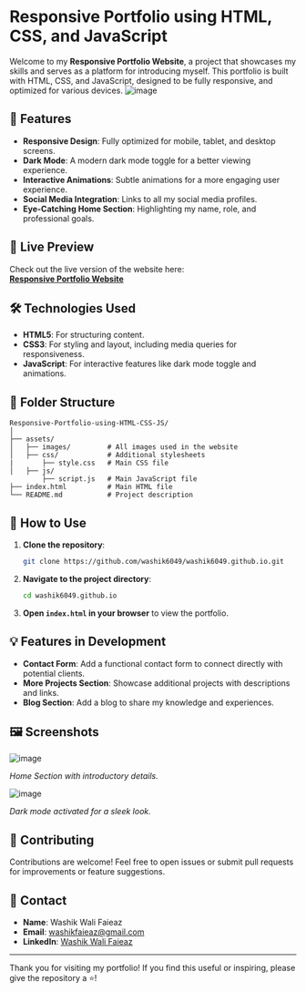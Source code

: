 
# Responsive Portfolio using HTML, CSS, and JavaScript

Welcome to my **Responsive Portfolio Website**, a project that showcases my skills and serves as a platform for introducing myself. This portfolio is built with HTML, CSS, and JavaScript, designed to be fully responsive, and optimized for various devices.
![image](https://github.com/user-attachments/assets/61b21ffa-da65-4eaa-b4dd-cd844a9b022f)

## 🌟 Features

- **Responsive Design**: Fully optimized for mobile, tablet, and desktop screens.
- **Dark Mode**: A modern dark mode toggle for a better viewing experience.
- **Interactive Animations**: Subtle animations for a more engaging user experience.
- **Social Media Integration**: Links to all my social media profiles.
- **Eye-Catching Home Section**: Highlighting my name, role, and professional goals.

## 🔗 Live Preview

Check out the live version of the website here:  
[**Responsive Portfolio Website**](https://washik6049.github.io)

## 🛠️ Technologies Used

- **HTML5**: For structuring content.
- **CSS3**: For styling and layout, including media queries for responsiveness.
- **JavaScript**: For interactive features like dark mode toggle and animations.

## 📂 Folder Structure

```
Responsive-Portfolio-using-HTML-CSS-JS/
│
├── assets/
│   ├── images/         # All images used in the website
│   ├── css/            # Additional stylesheets
|       ├── style.css   # Main CSS file
│   ├── js/
        ├── script.js   # Main JavaScript file 
├── index.html          # Main HTML file
└── README.md           # Project description
```

## 🚀 How to Use

1. **Clone the repository**:
   ```bash
   git clone https://github.com/washik6049/washik6049.github.io.git
   ```

2. **Navigate to the project directory**:
   ```bash
   cd washik6049.github.io
   ```

3. **Open `index.html` in your browser** to view the portfolio.

## 💡 Features in Development

- **Contact Form**: Add a functional contact form to connect directly with potential clients.
- **More Projects Section**: Showcase additional projects with descriptions and links.
- **Blog Section**: Add a blog to share my knowledge and experiences.

## 🖼️ Screenshots

![image](https://github.com/user-attachments/assets/26696d1e-0a42-447d-9e71-f06b539860b6)

*Home Section with introductory details.*

![image](https://github.com/user-attachments/assets/4ac1a781-2530-4df5-ace8-ecf4af7d1da6)

*Dark mode activated for a sleek look.*

## 🤝 Contributing

Contributions are welcome! Feel free to open issues or submit pull requests for improvements or feature suggestions.

## 📧 Contact

- **Name**: Washik Wali Faieaz  
- **Email**: [washikfaieaz@gmail.com](mailto:washikfaieaz@gmail.com)  
- **LinkedIn**: [Washik Wali Faieaz](https://www.linkedin.com/in/washik-wali-faieaz-169a78263)

---

Thank you for visiting my portfolio! If you find this useful or inspiring, please give the repository a ⭐!

